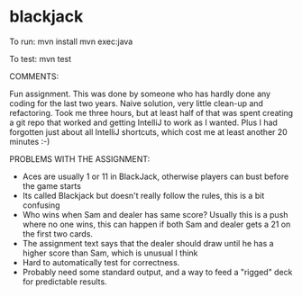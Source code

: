 # blackjack

To run:
mvn install
mvn exec:java

To test:
mvn test

COMMENTS:

Fun assignment. This was done by someone who has hardly done any coding for the last two years. Naive solution,
very little clean-up and refactoring. Took me three hours, but at least half of that was spent creating a git repo that
 worked and getting IntelliJ to work as I wanted. Plus I had forgotten just about all IntelliJ shortcuts,
 which cost me at least another 20 minutes :-)

PROBLEMS WITH THE ASSIGNMENT:

* Aces are usually 1 or 11 in BlackJack, otherwise players can bust before the game starts
* Its called Blackjack but doesn't really follow the rules, this is a bit confusing
* Who wins when Sam and dealer has same score? Usually this is a push where no one wins, this can happen if both Sam and dealer gets a 21 on the first two cards.
* The assignment text says that the dealer should draw until he has a higher score than Sam, which is unusual I think
* Hard to automatically test for correctness.
* Probably need some standard output, and a way to feed a "rigged" deck for predictable results.

